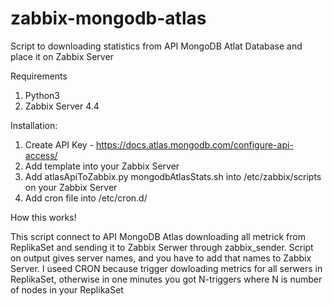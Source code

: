 # zabbix-mongodb-atlas
Script to downloading statistics from API MongoDB Atlat Database and place it on Zabbix Server

Requirements
1. Python3
2. Zabbix Server 4.4

Installation:
1. Create API Key - https://docs.atlas.mongodb.com/configure-api-access/
2. Add template into your Zabbix Server
3. Add atlasApiToZabbix.py mongodbAtlasStats.sh into /etc/zabbix/scripts on your Zabbix Server
4. Add cron file into /etc/cron.d/

How this works!

This script connect to API MongoDB Atlas downloading all metrick from ReplikaSet and sending it to Zabbix Serwer through zabbix_sender.
Script on output gives server names, and you have to add that names to Zabbix Server. 
I useed CRON because trigger dowloading metrics for all serwers in ReplikaSet, otherwise in one minutes you got N-triggers where N is number of nodes in your ReplikaSet
